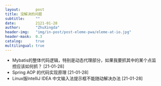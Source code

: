 ```yaml
---
layout:       post
title: 没解决的问题
subtitle:     ""
date:         2121-01-28
author:       "ZhuXingda"
header-img:   "img/in-post/post-eleme-pwa/eleme-at-io.jpg"
header-mask:  0.3
catalog:      true
multilingual: true
---
```


- Mybatis的整体代码逻辑，特别是动态代理部分，如果我要抓其中的某个点监控应该如何抓？ [21-01-28]
- Spring AOP 的代码实现原理  [21-01-28]
- Linux版IntelliJ IDEA 中文输入法提示框不能随动解决办法  [21-01-28]